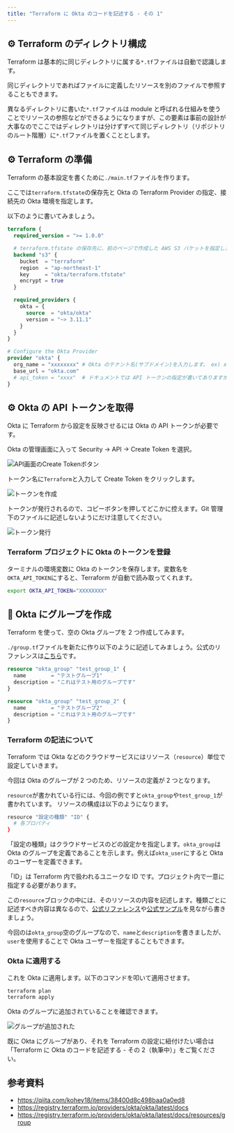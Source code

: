 ```yaml
---
title: "Terraform に Okta のコードを記述する - その 1"
---
```


## ⚙️ Terraform のディレクトリ構成

Terraform は基本的に同じディレクトリに属する`*.tf`ファイルは自動で認識します。

同じディレクトリであればファイルに定義したリソースを別のファイルで参照することもできます。

異なるディレクトリに書いた`*.tf`ファイルは module と呼ばれる仕組みを使うことでリソースの参照などができるようになりますが、この要素は事前の設計が大事なのでここではディレクトリは分けずすべて同じディレクトリ（リポジトリのルート階層）に`*.tf`ファイルを置くこととします。

## ⚙️ Terraform の準備

Terraform の基本設定を書くために`./main.tf`ファイルを作ります。

ここでは`terraform.tfstate`の保存先と Okta の Terraform Provider の指定、接続先の Okta 環境を指定します。

以下のように書いてみましょう。

```bash:./main.tf
terraform {
  required_version = ">= 1.0.0"

  # terraform.tfstate の保存先に、前のページで作成した AWS S3 バケットを指定します。
  backend "s3" {
    bucket  = "terraform"
    region  = "ap-northeast-1"
    key     = "okta/terraform.tfstate"
    encrypt = true
  }

  required_providers {
    okta = {
      source  = "okta/okta"
      version = "~> 3.11.1"
    }
  }
}

# Configure the Okta Provider
provider "okta" {
  org_name = "xxxxxxxx" # Okta のテナント名(サブドメイン)を入力します。 ex) xxxxxxxx.okta.com
  base_url = "okta.com"
  # api_token = "xxxx"  # ドキュメントでは API トークンの指定が書いてありますが、このファイルは Git 管理されるためトークンは記述しません。
}
```

## ⚙️ Okta の API トークンを取得

Okta に Terraform から設定を反映させるには Okta の API トークンが必要です。

Okta の管理画面に入って Security → API → Create Token を選択。

![API画面のCreate Tokenボタン](https://storage.googleapis.com/zenn-user-upload/8d4ed799a7cfaff9dda2f638.png)

トークン名に`Terraform`と入力して Create Token をクリックします。

![トークンを作成](https://storage.googleapis.com/zenn-user-upload/4b587b135b5504449e571a73.png)

トークンが発行されるので、コピーボタンを押してどこかに控えます。Git 管理下のファイルに記述しないようにだけ注意してください。

![トークン発行](https://storage.googleapis.com/zenn-user-upload/77127c11475ba66425664d3d.png)

### Terraform プロジェクトに Okta のトークンを登録

ターミナルの環境変数に Okta のトークンを保存します。変数名を`OKTA_API_TOKEN`にすると、Terraform が自動で読み取ってくれます。

```bash
export OKTA_API_TOKEN="XXXXXXXX"
```

## 🔨 Okta にグループを作成

Terraform を使って、空の Okta グループを 2 つ作成してみます。

`./group.tf`ファイルを新たに作り以下のように記述してみましょう。公式のリファレンスは[こちら](https://registry.terraform.io/providers/okta/okta/latest/docs/resources/group)です。

```bash:./group.tf
resource "okta_group" "test_group_1" {
  name        = "テストグループ1"
  description = "これはテスト用のグループです"
}

resource "okta_group" "test_group_2" {
  name        = "テストグループ2"
  description = "これはテスト用のグループです"
}
```

### Terraform の記法について

Terraform では Okta などのクラウドサービスにはリソース（`resource`）単位で設定していきます。

今回は Okta のグループが 2 つのため、リソースの定義が 2 つとなります。

`resource`が書かれている行には、今回の例ですと`okta_group`や`test_group_1`が書かれています。
リソースの構成は以下のようになります。

```bash
resource "設定の種類" "ID" {
  # 各プロパティ
}
```

「設定の種類」はクラウドサービスのどの設定かを指定します。`okta_group`は Okta のグループを定義であることを示します。例えば`okta_user`にすると Okta のユーザーを定義できます。

「ID」は Terraform 内で扱われるユニークな ID です。プロジェクト内で一意に指定する必要があります。

この`resource`ブロックの中には、そのリソースの内容を記述します。種類ごとに記述すべき内容は異なるので、[公式リファレンス](https://registry.terraform.io/providers/okta/okta/latest/docs)や[公式サンプル](https://github.com/okta/terraform-provider-okta/tree/master/examples)を見ながら書きましょう。

今回のは`okta_group`空のグループなので、`name`と`description`を書きましたが、`user`を使用することで Okta ユーザーを指定することもできます。

### Okta に適用する

これを Okta に適用します。以下のコマンドを叩いて適用させます。

```bash
terraform plan
terraform apply
```

Okta のグループに追加されていることを確認できます。

![グループが追加された](https://storage.googleapis.com/zenn-user-upload/937ecdd838c45e9a69565a40.png)

既に Okta にグループがあり、それを Terraform の設定に紐付けたい場合は「Terraform に Okta のコードを記述する - その 2（執筆中）」をご覧ください。

## 参考資料

- <https://qiita.com/kohey18/items/38400d8c498baa0a0ed8>
- <https://registry.terraform.io/providers/okta/okta/latest/docs>
- <https://registry.terraform.io/providers/okta/okta/latest/docs/resources/group>
